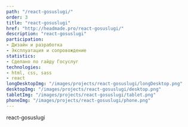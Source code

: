 ```yaml
---
path: "/react-gosuslugi/"
order: 3
title: "react-gosuslugi"
href: "http://headmade.pro/react-gosuslugi/"
description: "react-gosuslugi"
participation:
- Дизайн и разработка
- Эксплуатация и сопровождение
statistics:
- Сделано по гайду Госуслуг
technologies:
- html, css, sass
- react
longDesktopImg: "/images/projects/react-gosuslugi/longDesktop.png"
desktopImg: "/images/projects/react-gosuslugi/desktop.png"
tabletImg: "/images/projects/react-gosuslugi/tablet.png"
phoneImg: "/images/projects/react-gosuslugi/phone.png"
---
```


react-gosuslugi